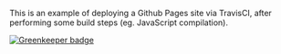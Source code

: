 This is an example of deploying a Github Pages site via TravisCI, after performing some build steps (eg. JavaScript compilation).


[![Greenkeeper badge](https://badges.greenkeeper.io/Daniel15/gh-pages-travis-test.svg)](https://greenkeeper.io/)